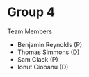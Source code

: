 # Group 4

Team Members

 - Benjamin Reynolds (P)
 - Thomas Simmons (D)
 - Sam Clack (P)
 - Ionut Ciobanu (D)